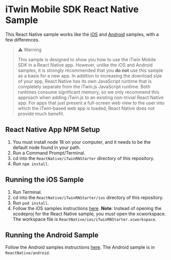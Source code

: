 # iTwin Mobile SDK React Native Sample

This React Native sample works like the [iOS](../iOS/README.md) and [Android](../Android/README.md) samples, with a few differences.

> ⚠️ Warning
>
> This sample is designed to show you how to use the iTwin Mobile SDK in a React Native app. However, unlike the iOS and Android samples, it is strongly recommended that you __do not__ use this sample as a basis for a new app. In addition to increasing the download size of your app, React Native has its own JavaScript runtime that is completely separate from the iTwin.js JavaScript runtime. Both runtimes consume significant memory, so we only recommend this approach when adding iTwin.js to an existing non-trivial React Native app. For apps that just present a full-screen web view to the user into which the iTwin-based web app is loaded, React Native does not provide much benefit.

## React Native App NPM Setup

1. You must install node 18 on your computer, and it needs to be the default node found in your path.
1. Run a Command Prompt/Terminal.
1. cd into the `ReactNative/iTwinRNStarter` directory of this repository.
1. Run `npm install`.

## Running the iOS Sample

1. Run Terminal.
1. cd into the `ReactNative/iTwinRNStarter/ios` directory of this repository.
1. Run `pod install`.
1. Follow the iOS samples instructions [here](../iOS/README.md). __Note__: Instead of opening the xcodeproj for the React Native sample, you _must_ open the xcworkspace. The workspace file is `ReactNative/ios/iTwinRNStarter.xcworkspace`.

## Running the Android Sample

Follow the Android samples instructions [here](../Android/README.md). The Android sample is in `ReactNative/android`.